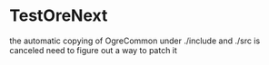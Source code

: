 # TestOreNext

the automatic copying of OgreCommon under ./include and ./src is canceled
need to figure out a way to patch it
